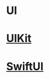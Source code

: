 # UI

# [UIKit](https://github.com/chipbk10/iOSInterview/blob/main/UI/UIKit.md)
# [SwiftUI](https://github.com/chipbk10/iOSInterview/blob/main/UI/SwiftUI.md)
